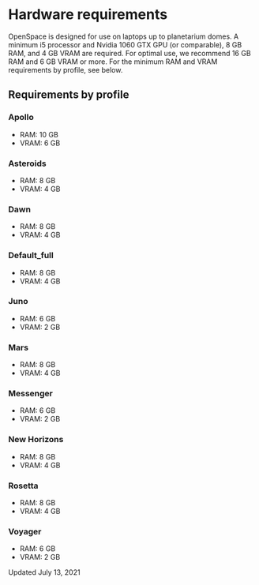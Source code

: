# Hardware requirements
OpenSpace is designed for use on laptops up to planetarium domes. A minimum i5 processor and Nvidia 1060 GTX GPU (or comparable), 8 GB RAM, and 4 GB VRAM are required. For optimal use, we recommend 16 GB RAM and 6 GB VRAM or more. For the minimum RAM and VRAM requirements by profile, see below.

## Requirements by profile
### Apollo
* RAM: 10 GB
* VRAM: 6 GB

### Asteroids
* RAM: 8 GB
* VRAM: 4 GB

### Dawn
* RAM: 8 GB
* VRAM: 4 GB

### Default_full
* RAM: 8 GB
* VRAM: 4 GB

### Juno
* RAM: 6 GB
* VRAM: 2 GB

### Mars
* RAM: 8 GB
* VRAM: 4 GB

### Messenger
* RAM: 6 GB
* VRAM: 2 GB

### New Horizons
* RAM: 8 GB
* VRAM: 4 GB

### Rosetta
* RAM: 8 GB
* VRAM: 4 GB

### Voyager
* RAM: 6 GB
* VRAM: 2 GB

Updated July 13, 2021
